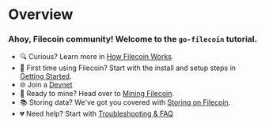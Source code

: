 # Overview

### Ahoy, Filecoin community! Welcome to the `go-filecoin` tutorial.


* 🔍 Curious? Learn more in [How Filecoin Works](How-Filecoin-Works).
* 🍄 First time using Filecoin? Start with the install and setup steps in [Getting Started](Getting-Started).
* 🌐 Join a [Devnet](Devnets)
* 🤖 Ready to mine? Head over to [Mining Filecoin](Mining-Filecoin).
* 📚 Storing data? We've got you covered with [Storing on Filecoin](Storing-on-Filecoin).
* 💔 Need help? Start with [Troubleshooting & FAQ](Troubleshooting-&-FAQ)
